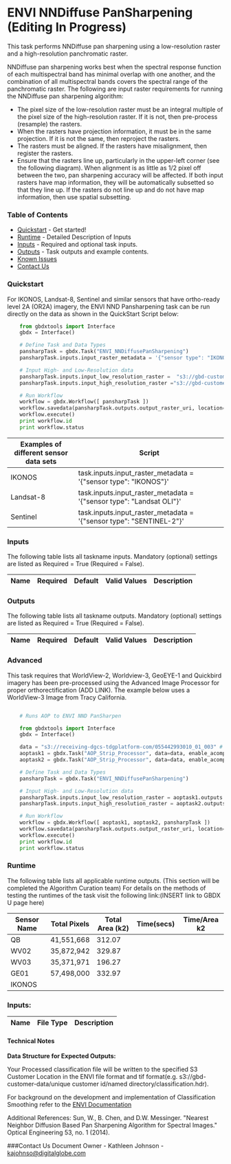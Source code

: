 # ENVI NNDiffuse PanSharpening  (Editing In Progress)

This task performs NNDiffuse pan sharpening using a low-resolution raster and a high-resolution panchromatic raster.

NNDiffuse pan sharpening works best when the spectral response function of each multispectral band has minimal overlap with one another, and the combination of all multispectral bands covers the spectral range of the panchromatic raster.
The following are input raster requirements for running the NNDiffuse pan sharpening algorithm:

 - The pixel size of the low-resolution raster must be an integral multiple of the pixel size of the high-resolution raster. If it is
   not, then pre-process (resample) the rasters.
 - When the rasters have projection information, it must be in the same
   projection. If it is not the same, then reproject the rasters.
 - The rasters must be aligned. If the rasters have misalignment, then
   register the rasters.
 - Ensure that the rasters line up, particularly in the upper-left
   corner (see the following diagram). When alignment is as little as
   1/2 pixel off between the two, pan sharpening accuracy will be
   affected. If both input rasters have map information, they will be
   automatically subsetted so that they line up. If the rasters do not
   line up and do not have map information, then use spatial subsetting.



### Table of Contents
 * [Quickstart](#quickstart) - Get started!
 * [Runtime](#runtime) - Detailed Description of Inputs
 * [Inputs](#inputs) - Required and optional task inputs.
 * [Outputs](#outputs) - Task outputs and example contents.
 * [Known Issues](#known-issues)
 * [Contact Us](#contact-us)

### Quickstart

For IKONOS, Landsat-8, Sentinel and similar sensors that have ortho-ready level 2A (OR2A) imagery, the ENVI NND Pansharpening task can be run directly on the data as shown in the QuickStart Script below:

```python
	from gbdxtools import Interface
	gbdx = Interface()

	# Define Task and Data Types
	pansharpTask = gbdx.Task("ENVI_NNDiffusePanSharpening")
	pansharpTask.inputs.input_raster_metadata = '{"sensor type": "IKONOS"}'

	# Input High- and Low-Resolution data
	pansharpTask.inputs.input_low_resolution_raster =  "s3://gbd-customer-data/7d8cfdb6-13ee-4a2a-bf7e-0aff4795d927/kathleen_AComp_IKONOS_Data/po_1344103_0000000/po_1344103_bgrn_0000000.tif"
	pansharpTask.inputs.input_high_resolution_raster ="s3://gbd-customer-data/7d8cfdb6-13ee-4a2a-bf7e-0aff4795d927/kathleen_AComp_IKONOS_Data/po_1344103_0000000/po_1344103_pan_0000000.tif"

	# Run Workflow
	workflow = gbdx.Workflow([ pansharpTask ])
	workflow.savedata(pansharpTask.outputs.output_raster_uri, location='kathleen_ENVI_NND_PanSharpen/IKONOS_Data')
	workflow.execute()
	print workflow.id
	print workflow.status


```


Examples of different sensor data sets  | Script
----------------- | -------------------------------------------------------
IKONOS   |   task.inputs.input_raster_metadata = '{"sensor type": "IKONOS"}'
Landsat-8   |     task.inputs.input_raster_metadata = '{"sensor type": "Landsat OLI"}'
Sentinel     |     task.inputs.input_raster_metadata = '{"sensor type": "SENTINEL-2"}'


### Inputs
The following table lists all taskname inputs.
Mandatory (optional) settings are listed as Required = True (Required = False).

  Name  |  Required  |  Default  |  Valid Values  |  Description  
--------|:----------:|-----------|----------------|---------------


### Outputs
The following table lists all taskname outputs.
Mandatory (optional) settings are listed as Required = True (Required = False).

  Name  |  Required  |  Default  |  Valid Values  |  Description  
--------|:----------:|-----------|----------------|---------------


### Advanced
This task requires that WorldView-2, Worldview-3, GeoEYE-1 and Quickbird imagery has been pre-processed using the Advanced Image Processor for proper orthorectification (ADD LINK).  The example below uses a WorldView-3 Image from Tracy California.


```python

	# Runs AOP to ENVI NND PanSharpen

	from gbdxtools import Interface
	gbdx = Interface()

	data = "s3://receiving-dgcs-tdgplatform-com/055442993010_01_003" # Example from Tracy, California
	aoptask1 = gbdx.Task("AOP_Strip_Processor", data=data, enable_acomp=True, enable_pansharpen=False, enable_dra=False, bands="MS")
	aoptask2 = gbdx.Task("AOP_Strip_Processor", data=data, enable_acomp=True, enable_pansharpen=False, enable_dra=False, bands="PAN")

	# Define Task and Data Types
	pansharpTask = gbdx.Task("ENVI_NNDiffusePanSharpening")

	# Input High- and Low-Resolution data
	pansharpTask.inputs.input_low_resolution_raster = aoptask1.outputs.data.value
	pansharpTask.inputs.input_high_resolution_raster = aoptask2.outputs.data.value

	# Run Workflow
	workflow = gbdx.Workflow([ aoptask1, aoptask2, pansharpTask ])
	workflow.savedata(pansharpTask.outputs.output_raster_uri, location='kathleen_ENVI_NND_PanSharpen/WV03_Data')
	workflow.execute()
	print workflow.id
	print workflow.status

```


### Runtime

The following table lists all applicable runtime outputs. (This section will be completed the Algorithm Curation team)
For details on the methods of testing the runtimes of the task visit the following link:(INSERT link to GBDX U page here)

  Sensor Name  |  Total Pixels  |  Total Area (k2)  |  Time(secs)  |  Time/Area k2
--------|:----------:|-----------|----------------|---------------
QB | 41,551,668 | 312.07 |  |  |
WV02|35,872,942|329.87| | |
WV03|35,371,971|196.27| | |
GE01| 57,498,000|332.97|| |
IKONOS |      |       |    |

     
     
### Inputs:

Name                     |       File Type       |   Description
-------------------------|:---------------------:|---------------------------------


#### Technical Notes



**Data Structure for Expected Outputs:**

Your Processed classification file will be written to the specified S3 Customer Location in the ENVI file format and tif format(e.g.  s3://gbd-customer-data/unique customer id/named directory/classification.hdr).  


For background on the development and implementation of Classification Smoothing refer to the [ENVI Documentation](https://www.harrisgeospatial.com/docs/classificationtutorial.html)

Additional References:
Sun, W., B. Chen, and D.W. Messinger. "Nearest Neighbor Diffusion Based Pan Sharpening Algorithm for Spectral Images." Optical Engineering 53, no. 1 (2014).

###Contact Us
Document Owner - Kathleen Johnson - kajohnso@digitalglobe.com
